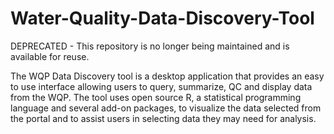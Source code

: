 # Water-Quality-Data-Discovery-Tool

DEPRECATED - This repository is no longer being maintained and is available for reuse.

 The WQP Data Discovery tool is a desktop application that provides an easy to use interface allowing users to query, summarize, QC and display data from the WQP. The tool uses open source R, a statistical programming language and several add-on packages, to visualize  the data selected from the portal and to assist users in selecting data they may need for analysis.

